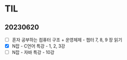 # TIL

## 20230620

- [ ]  혼자 공부하는 컴퓨터 구조 + 운영체제 - 챕터 7, 8, 9 장 읽기
- [x]  N잡 - C언어 특강 - 1, 2, 3강
- [ ]  N잡 - 자바 특강 - 10강